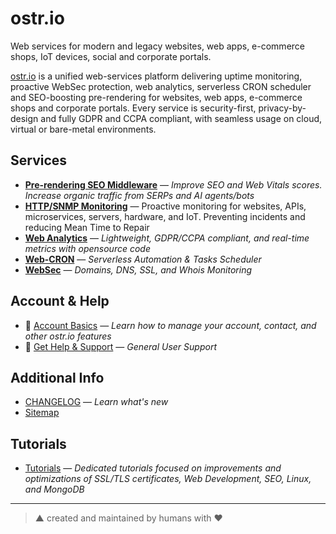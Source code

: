 # ostr.io

Web services for modern and legacy websites, web apps, e-commerce shops, IoT devices, social and corporate portals.

[ostr.io](https://ostr.io) is a unified web-services platform delivering uptime monitoring, proactive WebSec protection, web analytics, serverless CRON scheduler and SEO-boosting pre-rendering for websites, web apps, e-commerce shops and corporate portals. Every service is security-first, privacy-by-design and fully GDPR and CCPA compliant, with seamless usage on cloud, virtual or bare-metal environments.

## Services

- [__Pre-rendering SEO Middleware__](https://github.com/veliovgroup/ostrio/blob/master/docs/prerendering/README.md) — *Improve SEO and Web Vitals scores. Increase organic traffic from SERPs and AI agents/bots*
- [__HTTP/SNMP Monitoring__](https://github.com/veliovgroup/ostrio/blob/master/docs/monitoring/README.md) — Proactive monitoring for websites, APIs, microservices, servers, hardware, and IoT. Preventing incidents and reducing Mean Time to Repair
- [__Web Analytics__](https://github.com/veliovgroup/ostrio/blob/master/docs/analytics/README.md) — *Lightweight, GDPR/CCPA compliant, and real-time metrics with opensource code*
- [__Web-CRON__](https://github.com/veliovgroup/ostrio/blob/master/docs/web-cron/README.md) — *Serverless Automation & Tasks Scheduler*
- [__WebSec__](https://github.com/veliovgroup/ostrio/blob/master/docs/websec/README.md) — *Domains, DNS, SSL, and Whois Monitoring*

## Account & Help

- 👤 [Account Basics](https://github.com/veliovgroup/ostrio/blob/master/docs/account/README.md) — *Learn how to manage your account, contact, and other ostr.io features*
- 🤝 [Get Help & Support](https://github.com/veliovgroup/ostrio/blob/master/docs/SUPPORT.md) — *General User Support*

## Additional Info

- [CHANGELOG](https://github.com/veliovgroup/ostrio/blob/master/HISTORY.md) — *Learn what's new*
- [Sitemap](https://github.com/veliovgroup/ostrio/blob/master/SITEMAP.md)
<!-- - [ostr.io themed desktop and mobile wallpapers](https://github.com/veliovgroup/ostrio/tree/master/wallpapers) -->

## Tutorials

- [Tutorials](https://github.com/veliovgroup/ostrio/blob/master/tutorials/README.md) — *Dedicated tutorials focused on improvements and optimizations of SSL/TLS certificates, Web Development, SEO, Linux, and MongoDB*

----

> ▲ created and maintained by humans with ♥
